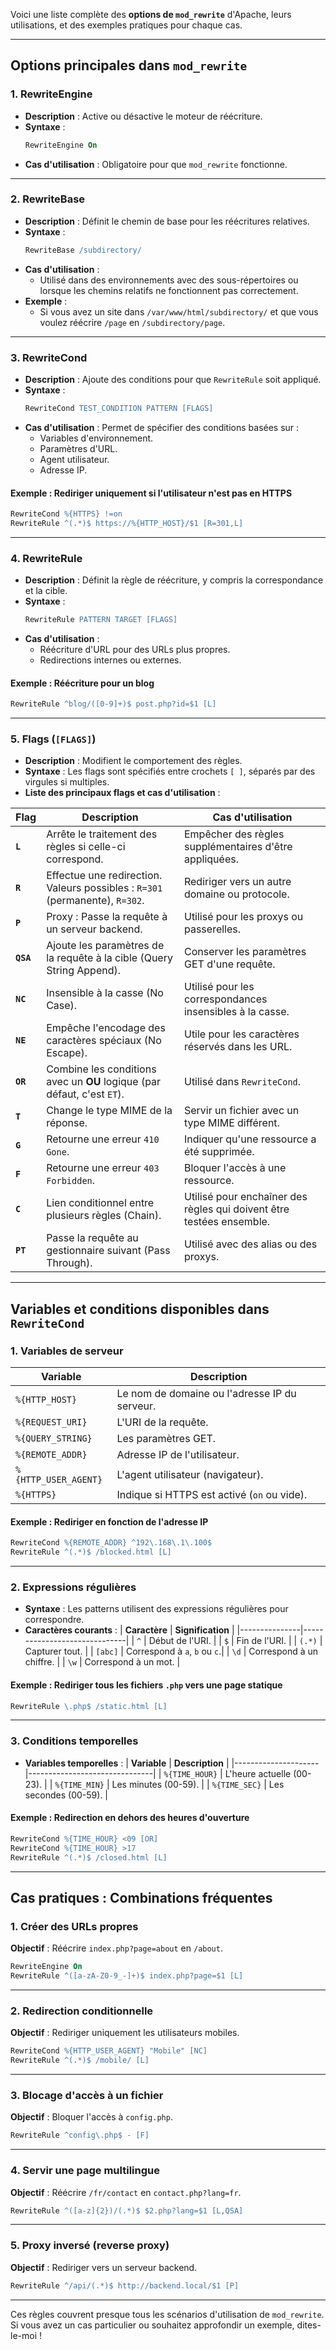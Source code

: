 Voici une liste complète des **options de `mod_rewrite`** d'Apache, leurs utilisations, et des exemples pratiques pour chaque cas.

---

## **Options principales dans `mod_rewrite`**

### **1. RewriteEngine**
- **Description** : Active ou désactive le moteur de réécriture.
- **Syntaxe** :
  ```apache
  RewriteEngine On
  ```
- **Cas d'utilisation** : Obligatoire pour que `mod_rewrite` fonctionne.

---

### **2. RewriteBase**
- **Description** : Définit le chemin de base pour les réécritures relatives.
- **Syntaxe** :
  ```apache
  RewriteBase /subdirectory/
  ```
- **Cas d'utilisation** :
  - Utilisé dans des environnements avec des sous-répertoires ou lorsque les chemins relatifs ne fonctionnent pas correctement.
- **Exemple** :
  - Si vous avez un site dans `/var/www/html/subdirectory/` et que vous voulez réécrire `/page` en `/subdirectory/page`.

---

### **3. RewriteCond**
- **Description** : Ajoute des conditions pour que `RewriteRule` soit appliqué.
- **Syntaxe** :
  ```apache
  RewriteCond TEST_CONDITION PATTERN [FLAGS]
  ```
- **Cas d'utilisation** : Permet de spécifier des conditions basées sur :
  - Variables d'environnement.
  - Paramètres d'URL.
  - Agent utilisateur.
  - Adresse IP.

#### **Exemple : Rediriger uniquement si l'utilisateur n'est pas en HTTPS**
```apache
RewriteCond %{HTTPS} !=on
RewriteRule ^(.*)$ https://%{HTTP_HOST}/$1 [R=301,L]
```

---

### **4. RewriteRule**
- **Description** : Définit la règle de réécriture, y compris la correspondance et la cible.
- **Syntaxe** :
  ```apache
  RewriteRule PATTERN TARGET [FLAGS]
  ```
- **Cas d'utilisation** :
  - Réécriture d'URL pour des URLs plus propres.
  - Redirections internes ou externes.

#### **Exemple : Réécriture pour un blog**
```apache
RewriteRule ^blog/([0-9]+)$ post.php?id=$1 [L]
```

---

### **5. Flags (`[FLAGS]`)**
- **Description** : Modifient le comportement des règles.
- **Syntaxe** : Les flags sont spécifiés entre crochets `[ ]`, séparés par des virgules si multiples.
- **Liste des principaux flags et cas d'utilisation** :

| **Flag**   | **Description**                                                                 | **Cas d'utilisation**                                      |
|------------|---------------------------------------------------------------------------------|-----------------------------------------------------------|
| **`L`**    | Arrête le traitement des règles si celle-ci correspond.                        | Empêcher des règles supplémentaires d'être appliquées.    |
| **`R`**    | Effectue une redirection. Valeurs possibles : `R=301` (permanente), `R=302`.   | Rediriger vers un autre domaine ou protocole.             |
| **`P`**    | Proxy : Passe la requête à un serveur backend.                                 | Utilisé pour les proxys ou passerelles.                   |
| **`QSA`**  | Ajoute les paramètres de la requête à la cible (Query String Append).          | Conserver les paramètres GET d'une requête.               |
| **`NC`**   | Insensible à la casse (No Case).                                               | Utilisé pour les correspondances insensibles à la casse.  |
| **`NE`**   | Empêche l'encodage des caractères spéciaux (No Escape).                        | Utile pour les caractères réservés dans les URL.          |
| **`OR`**   | Combine les conditions avec un **OU** logique (par défaut, c'est `ET`).         | Utilisé dans `RewriteCond`.                               |
| **`T`**    | Change le type MIME de la réponse.                                             | Servir un fichier avec un type MIME différent.            |
| **`G`**    | Retourne une erreur `410 Gone`.                                                | Indiquer qu'une ressource a été supprimée.                |
| **`F`**    | Retourne une erreur `403 Forbidden`.                                           | Bloquer l'accès à une ressource.                          |
| **`C`**    | Lien conditionnel entre plusieurs règles (Chain).                              | Utilisé pour enchaîner des règles qui doivent être testées ensemble. |
| **`PT`**   | Passe la requête au gestionnaire suivant (Pass Through).                       | Utilisé avec des alias ou des proxys.                     |

---

## **Variables et conditions disponibles dans `RewriteCond`**

### **1. Variables de serveur**
| **Variable**           | **Description**                                                      |
|-------------------------|----------------------------------------------------------------------|
| `%{HTTP_HOST}`          | Le nom de domaine ou l'adresse IP du serveur.                       |
| `%{REQUEST_URI}`        | L'URI de la requête.                                                |
| `%{QUERY_STRING}`       | Les paramètres GET.                                                 |
| `%{REMOTE_ADDR}`        | Adresse IP de l'utilisateur.                                        |
| `%{HTTP_USER_AGENT}`    | L'agent utilisateur (navigateur).                                   |
| `%{HTTPS}`              | Indique si HTTPS est activé (`on` ou vide).                        |

#### **Exemple : Rediriger en fonction de l'adresse IP**
```apache
RewriteCond %{REMOTE_ADDR} ^192\.168\.1\.100$
RewriteRule ^(.*)$ /blocked.html [L]
```

---

### **2. Expressions régulières**
- **Syntaxe** : Les patterns utilisent des expressions régulières pour correspondre.
- **Caractères courants** :
  | **Caractère** | **Signification**            |
  |---------------|------------------------------|
  | `^`           | Début de l'URI.              |
  | `$`           | Fin de l'URI.                |
  | `(.*)`        | Capturer tout.               |
  | `[abc]`       | Correspond à `a`, `b` ou `c`.|
  | `\d`          | Correspond à un chiffre.     |
  | `\w`          | Correspond à un mot.         |

#### **Exemple : Rediriger tous les fichiers `.php` vers une page statique**
```apache
RewriteRule \.php$ /static.html [L]
```

---

### **3. Conditions temporelles**
- **Variables temporelles** :
  | **Variable**        | **Description**               |
  |---------------------|-------------------------------|
  | `%{TIME_HOUR}`      | L'heure actuelle (00-23).     |
  | `%{TIME_MIN}`       | Les minutes (00-59).          |
  | `%{TIME_SEC}`       | Les secondes (00-59).         |

#### **Exemple : Redirection en dehors des heures d'ouverture**
```apache
RewriteCond %{TIME_HOUR} <09 [OR]
RewriteCond %{TIME_HOUR} >17
RewriteRule ^(.*)$ /closed.html [L]
```

---

## **Cas pratiques : Combinations fréquentes**

### **1. Créer des URLs propres**
**Objectif** : Réécrire `index.php?page=about` en `/about`.
```apache
RewriteEngine On
RewriteRule ^([a-zA-Z0-9_-]+)$ index.php?page=$1 [L]
```

---

### **2. Redirection conditionnelle**
**Objectif** : Rediriger uniquement les utilisateurs mobiles.
```apache
RewriteCond %{HTTP_USER_AGENT} "Mobile" [NC]
RewriteRule ^(.*)$ /mobile/ [L]
```

---

### **3. Blocage d'accès à un fichier**
**Objectif** : Bloquer l'accès à `config.php`.
```apache
RewriteRule ^config\.php$ - [F]
```

---

### **4. Servir une page multilingue**
**Objectif** : Réécrire `/fr/contact` en `contact.php?lang=fr`.
```apache
RewriteRule ^([a-z]{2})/(.*)$ $2.php?lang=$1 [L,QSA]
```

---

### **5. Proxy inversé (reverse proxy)**
**Objectif** : Rediriger vers un serveur backend.
```apache
RewriteRule ^/api/(.*)$ http://backend.local/$1 [P]
```

---

Ces règles couvrent presque tous les scénarios d'utilisation de `mod_rewrite`. Si vous avez un cas particulier ou souhaitez approfondir un exemple, dites-le-moi !